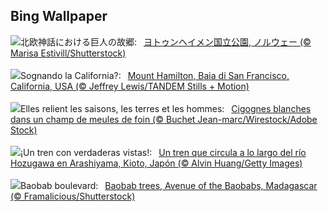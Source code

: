 ## Bing Wallpaper
![](https://www.bing.com/th?id=OHR.JotunheimenPark_JA-JP7956990214_UHD.jpg&w=1000)北欧神話における巨人の故郷:&nbsp;&ensp;[ヨトゥンヘイメン国立公園, ノルウェー (© Marisa Estivill/Shutterstock)](https://www.bing.com/th?id=OHR.JotunheimenPark_JA-JP7956990214_UHD.jpg)
<br><br/>
![](https://www.bing.com/th?id=OHR.MountHamilton_IT-IT9272623470_UHD.jpg&w=1000)Sognando la California?:&nbsp;&ensp;[Mount Hamilton, Baia di San Francisco, California, USA (© Jeffrey Lewis/TANDEM Stills + Motion)](https://www.bing.com/th?id=OHR.MountHamilton_IT-IT9272623470_UHD.jpg)
<br><br/>
![](https://www.bing.com/th?id=OHR.StorksMeadow_FR-FR7891953780_UHD.jpg&w=1000)Elles relient les saisons, les terres et les hommes:&nbsp;&ensp;[Cigognes blanches dans un champ de meules de foin (© Buchet Jean-marc/Wirestock/Adobe Stock)](https://www.bing.com/th?id=OHR.StorksMeadow_FR-FR7891953780_UHD.jpg)
<br><br/>
![](https://www.bing.com/th?id=OHR.Arashiyama2025_ES-ES7691145729_UHD.jpg&w=1000)¡Un tren con verdaderas vistas!:&nbsp;&ensp;[Un tren que circula a lo largo del río Hozugawa en Arashiyama, Kioto, Japón (© Alvin Huang/Getty Images)](https://www.bing.com/th?id=OHR.Arashiyama2025_ES-ES7691145729_UHD.jpg)
<br><br/>
![](https://www.bing.com/th?id=OHR.BaobabAvenue_EN-GB3065370914_UHD.jpg&w=1000)Baobab boulevard:&nbsp;&ensp;[Baobab trees, Avenue of the Baobabs, Madagascar (© Framalicious/Shutterstock)](https://www.bing.com/th?id=OHR.BaobabAvenue_EN-GB3065370914_UHD.jpg)
<br><br/>
